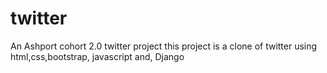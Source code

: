 # twitter
An Ashport cohort 2.0 twitter project
this project is a clone of twitter using html,css,bootstrap, javascript and, Django
